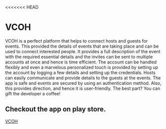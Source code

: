 <<<<<<< HEAD
# VCOH

VCOH is a perfect platform that helps to connect hosts and guests for events. This provided the details of events that are taking place and can be used to connect interested people. It provides a full description of the event with the required essential details and the invites can be sent to multiple accounts at once and hence is time efficient. The account can be handled flexibly and even a marvelous personalized touch is provided by setting up the account by logging a few details and setting up the credentials. Hosts can easily communicate and provide details to the guests at the events. The app is safe and events are secured by using an authentication method. Also, this provides direction, and hence it is user-friendly. The best part? You can gift the developer a coffee!

 
## Checkout the app on play store.
 
[VCOH](https://play.google.com/store/apps/details?id=com.yashwanth.vcoh)
